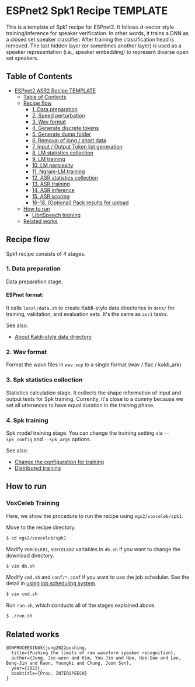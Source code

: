 # ESPnet2 Spk1 Recipe TEMPLATE

This is a template of Spk1 recipe for ESPnet2.
It follows d-vector style training/inference for speaker verification.
In other words, it trains a DNN as a closed set speaker classifier.
After training the classification head is removed. The last hidden layer
(or sometimes another layer) is used as a speaker representation (i.e.,
speaker embedding) to represent diverse open set speakers.

## Table of Contents

* [ESPnet2 ASR2 Recipe TEMPLATE](#espnet2-asr2-recipe-template)
  * [Table of Contents](#table-of-contents)
  * [Recipe flow](#recipe-flow)
    * [1\. Data preparation](#1-data-preparation)
    * [2\. Speed perturbation](#2-speed-perturbation)
    * [3\. Wav format](#3-wav-format)
    * [4\. Generate discrete tokens](#4-generate-discrete-tokens)
    * [5\. Generate dump folder](#5-generate-dump-folder)
    * [6\. Removal of long / short data](#6-removal-of-long--short-data)
    * [7\. Input / Output Token list generation](#7-input-output-token-list-generation)
    * [8\. LM statistics collection](#8-lm-statistics-collection)
    * [9\. LM training](#9-lm-training)
    * [10\. LM perplexity](#10-lm-perplexity)
    * [11\. Ngram-LM training](#11-ngram-lm-training)
    * [12\. ASR statistics collection](#12-asr-statistics-collection)
    * [13\. ASR training](#13-asr-training)
    * [14\. ASR inference](#14-asr-inference)
    * [15\. ASR scoring](#15-asr-scoring)
    * [16\-18\. (Optional) Pack results for upload](#16-18-optional-pack-results-for-upload)
  * [How to run](#how-to-run)
    * [LibriSpeech training](#librispeech-training)
  * [Related works](#related-works)

## Recipe flow

Spk1 recipe consists of 4 stages.

### 1. Data preparation

Data preparation stage.

#### ESPnet format:

It calls `local/data.sh` to create Kaldi-style data directories in `data/` for training, validation, and evaluation sets. It's the same as `asr1` tasks.

See also:
- [About Kaldi-style data directory](https://github.com/espnet/espnet/tree/master/egs2/TEMPLATE#about-kaldi-style-data-directory)

### 2. Wav format

Format the wave files in `wav.scp` to a single format (wav / flac / kaldi_ark).

### 3. Spk statistics collection

Statistics calculation stage.
It collects the shape information of input and output texts for Spk training.
Currently, it's close to a dummy because we set all utterances to have equal
duration in the training phase.

### 4. Spk training

Spk model training stage.
You can change the training setting via `--spk_config` and `--spk_args` options.

See also:
- [Change the configuration for training](https://espnet.github.io/espnet/espnet2_training_option.html)
- [Distributed training](https://espnet.github.io/espnet/espnet2_distributed.html)

## How to run

### VoxCeleb Training
Here, we show the procedure to run the recipe using `egs2/voxceleb/spk1`.

Move to the recipe directory.
```sh
$ cd egs2/voxceleb/spk1
```

Modify `VOXCELEB1`, `VOXCELEB2` variables in `db.sh` if you want to change the download directory.
```sh
$ vim db.sh
```

Modify `cmd.sh` and `conf/*.conf` if you want to use the job scheduler.
See the detail in [using job scheduling system](https://espnet.github.io/espnet/parallelization.html).
```sh
$ vim cmd.sh
```

Run `run.sh`, which conducts all of the stages explained above.
```sh
$ ./run.sh
```

## Related works
```
@INPROCEEDINGS{jung2022pushing,
  title={Pushing the limits of raw waveform speaker recognition},
  author={Jung, Jee-weon and Kim, You Jin and Heo, Hee-Soo and Lee, Bong-Jin and Kwon, Youngki and Chung, Joon Son},
  year={2022},
  booktitle={Proc. INTERSPEECH}
}
```
